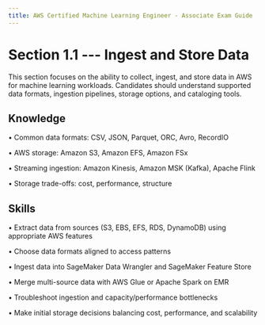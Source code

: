 ```yaml
---
title: AWS Certified Machine Learning Engineer - Associate Exam Guide
---
```


# Section 1.1 --- Ingest and Store Data

This section focuses on the ability to collect, ingest, and store data
in AWS for machine learning workloads. Candidates should understand
supported data formats, ingestion pipelines, storage options, and
cataloging tools.

## Knowledge

• Common data formats: CSV, JSON, Parquet, ORC, Avro, RecordIO

• AWS storage: Amazon S3, Amazon EFS, Amazon FSx

• Streaming ingestion: Amazon Kinesis, Amazon MSK (Kafka), Apache Flink

• Storage trade-offs: cost, performance, structure

## Skills

• Extract data from sources (S3, EBS, EFS, RDS, DynamoDB) using
appropriate AWS features

• Choose data formats aligned to access patterns

• Ingest data into SageMaker Data Wrangler and SageMaker Feature Store

• Merge multi-source data with AWS Glue or Apache Spark on EMR

• Troubleshoot ingestion and capacity/performance bottlenecks

• Make initial storage decisions balancing cost, performance, and
scalability

